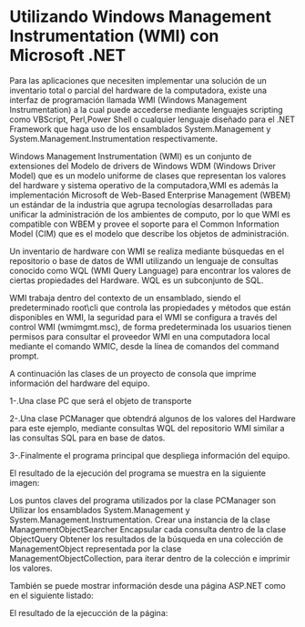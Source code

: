 # Utilizando Windows Management Instrumentation (WMI) con Microsoft .NET

Para las aplicaciones que necesiten implementar una solución de un inventario total o parcial del hardware de la computadora, existe una interfaz de programación llamada WMI (Windows Management Instrumentation) a la cual puede accederse mediante lenguajes scripting como VBScript, Perl,Power Shell o cualquier lenguaje diseñado para el .NET Framework que haga uso de los ensamblados System.Management y System.Management.Instrumentation respectivamente.

Windows Management Instrumentation (WMI) es un conjunto de extensiones del Modelo de drivers de Windows WDM (Windows Driver Model) que es un modelo uniforme de clases que representan los valores del hardware y sistema operativo de la computadora,WMI es además la implementación Microsoft de Web-Based Enterprise Management (WBEM) un estándar de la industria que agrupa tecnologías desarrolladas para unificar la administración de los ambientes de computo, por lo que WMI es compatible con WBEM y provee el soporte para el Common Information Model (CIM) que es el modelo que describe los objetos de administración.

Un inventario de hardware con WMI se realiza mediante búsquedas en el repositorio o base de datos de WMI utilizando un lenguaje de consultas conocido como WQL (WMI Query Language) para encontrar los valores de ciertas propiedades del Hardware. WQL es un subconjunto de SQL.

WMI trabaja dentro del contexto de un ensamblado, siendo el predeterminado root\cli que controla las propiedades y métodos que están disponibles en WMI, la seguridad para el WMI se configura a través del control WMI (wmimgmt.msc), de forma predeterminada los usuarios tienen permisos para consultar el proveedor WMI en una computadora local mediante el comando WMIC, desde la línea de comandos del command prompt.

A continuación las clases de un proyecto de consola que imprime información del hardware del equipo.

1-.Una clase PC que será el objeto de transporte



2-.Una clase PCManager que obtendrá algunos de los valores del Hardware para este ejemplo, mediante consultas WQL del repositorio WMI similar a las consultas SQL para en base de datos.



3-.Finalmente el programa principal que despliega información del equipo.



El resultado de la ejecución del programa se muestra en la siguiente imagen:



Los puntos claves del programa utilizados por la clase PCManager son
Utilizar los ensamblados System.Management y System.Management.Instrumentation.
Crear una instancia de la clase ManagementObjectSearcher
Encapsular cada consulta dentro de la clase ObjectQuery
Obtener los resultados de la búsqueda en una colección de ManagementObject representada por la clase ManagementObjectCollection, para iterar dentro de la colección e imprimir los valores.

También se puede mostrar información desde una página ASP.NET como en el siguiente listado:



El resultado de la ejecucción de la página:
